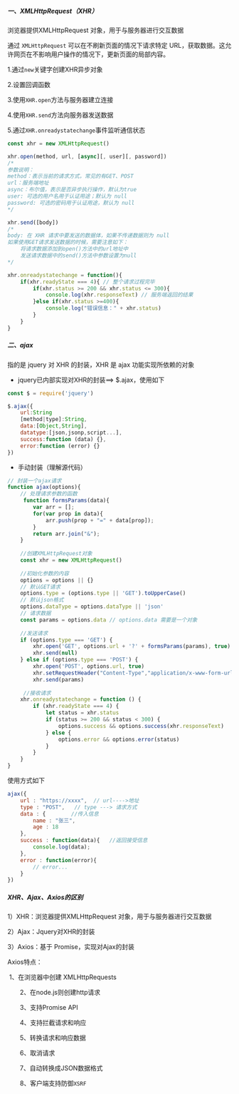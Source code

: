 ##### 一、XMLHttpRequest（XHR）

浏览器提供XMLHttpRequest 对象，用于与服务器进行交互数据

通过 `XMLHttpRequest` 可以在不刷新页面的情况下请求特定 URL，获取数据。这允许网页在不影响用户操作的情况下，更新页面的局部内容。

1.通过`new`关键字创建XHR异步对象

2.设置回调函数

3.使用`XHR.open`方法与服务器建立连接

4.使用`XHR.send`方法向服务器发送数据

5.通过`XHR.onreadystatechange`事件监听通信状态

```js
const xhr = new XMLHttpRequest()

xhr.open(method, url, [async][, user][, password])
/*
参数说明：
method：表示当前的请求方式，常见的有GET、POST
url：服务端地址
async：布尔值，表示是否异步执行操作，默认为true
user: 可选的用户名用于认证用途；默认为 null
password: 可选的密码用于认证用途，默认为 null
*/

xhr.send([body])
/*
body: 在 XHR 请求中要发送的数据体，如果不传递数据则为 null
如果使用GET请求发送数据的时候，需要注意如下：
	将请求数据添加到open()方法中的url地址中
	发送请求数据中的send()方法中参数设置为null
*/

xhr.onreadystatechange = function(){
    if(xhr.readyState === 4){ // 整个请求过程完毕
        if(xhr.status >= 200 && xhr.status <= 300){
            console.log(xhr.responseText) // 服务端返回的结果
        }else if(xhr.status >=400){
            console.log("错误信息：" + xhr.status)
        }
    }
}
```



##### 二、ajax

指的是 jquery 对 XHR 的封装，XHR 是 ajax 功能实现所依赖的对象

- jquery已内部实现对XHR的封装==> $.ajax，使用如下

```js
const $ = require('jquery')

$.ajax({
    url:String
    [method|type]:String,
    data:[Object,String],
    datatype:[json,jsonp,script...],
    success:function (data) {},
    error:function (error) {}
})
```



- 手动封装（理解源代码）

```js
// 封装一个ajax请求
function ajax(options){
    // 处理请求参数的函数
     function formsParams(data){
        var arr = [];
        for(var prop in data){
            arr.push(prop + "=" + data[prop]);
        }
        return arr.join("&");
    }
    
    //创建XMLHttpRequest对象
    const xhr = new XMLHttpRequest()
    
    //初始化参数的内容
    options = options || {}
    // 默认GET请求
    options.type = (options.type || 'GET').toUpperCase()
    // 默认json格式
    options.dataType = options.dataType || 'json'
    // 请求数据
    const params = options.data	// options.data 需要是一个对象
    
    //发送请求
    if (options.type === 'GET') {
        xhr.open('GET', options.url + '?' + formsParams(params), true)
        xhr.send(null)
    } else if (options.type === 'POST') {
        xhr.open('POST', options.url, true)
        xhr.setRequestHeader("Content-Type","application/x-www-form-urlencoded")
        xhr.send(params)
    
     //接收请求
    xhr.onreadystatechange = function () {
        if (xhr.readyState === 4) {
            let status = xhr.status
            if (status >= 200 && status < 300) {
                options.success && options.success(xhr.responseText)
            } else {
                options.error && options.error(status)
            }
        }
    }
}
```

使用方式如下

```js
ajax({
    url : "https://xxxx",  // url---->地址
    type : "POST",   // type ---> 请求方式
    data : {        //传入信息
        name : "张三",
        age : 18
    },
    success : function(data){   //返回接受信息
        console.log(data);
    },
    error : function(error){
        // error...
    }
})
```



##### XHR、Ajax、Axios的区别

1）XHR：浏览器提供XMLHttpRequest 对象，用于与服务器进行交互数据

2）Ajax：Jquery对XHR的封装

3）Axios：基于 Promise，实现对Ajax的封装

Axios特点：

​	   1、在浏览器中创建 XMLHttpRequests

　　2、在node.js则创建http请求

　　3、支持Promise API

　　4、支持拦截请求和响应

　　5、转换请求和响应数据

　　6、取消请求

　　7、自动转换成JSON数据格式

　　8、客户端支持防御`XSRF`